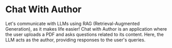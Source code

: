 # Chat With Author
Let's communicate with LLMs using RAG (Retrieval-Augmented Generation), as it makes life easier! Chat with Author is an application where the user uploads a PDF and asks questions related to its content. Here, the LLM acts as the author, providing responses to the user's queries.
